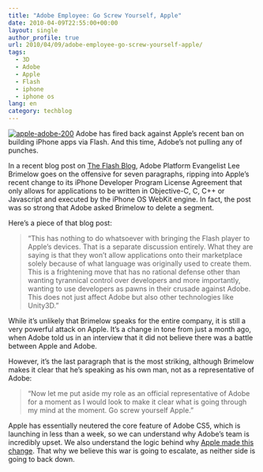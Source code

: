```yaml
---
title: "Adobe Employee: Go Screw Yourself, Apple"
date: 2010-04-09T22:55:00+00:00
layout: single
author_profile: true
url: 2010/04/09/adobe-employee-go-screw-yourself-apple/
tags:
  - 3D
  - Adobe
  - Apple
  - Flash
  - iphone
  - iphone os
lang: en
category: techblog
---
```

[![apple-adobe-200](http://lh5.ggpht.com/_vaUVXcmC3OI/S7-pQ6cWqWI/AAAAAAAAB3w/VRa2l_Xo0Ac/apple-adobe-260_thumb%5B2%5D.jpg?imgmax=800 "apple-adobe-200")](http://lh4.ggpht.com/_vaUVXcmC3OI/S7-pPKLsR4I/AAAAAAAAB3s/phCh1atyhOw/s1600-h/apple-adobe-260%5B4%5D.jpg) Adobe has fired back against Apple’s recent ban on building iPhone apps via Flash. And this time, Adobe’s not pulling any of punches. 

In a recent blog post on [The Flash Blog](http://theflashblog.com/?p=1888), Adobe Platform Evangelist Lee Brimelow goes on the offensive for seven paragraphs, ripping into Apple’s recent change to its iPhone Developer Program License Agreement that only allows for applications to be written in Objective-C, C, C++ or Javascript and executed by the iPhone OS WebKit engine. In fact, the post was so strong that Adobe asked Brimelow to delete a segment. 

Here’s a piece of that blog post: 

> “This has nothing to do whatsoever with bringing the Flash player to Apple’s devices. That is a separate discussion entirely. What they are saying is that they won’t allow applications onto their marketplace solely because of what language was originally used to create them. This is a frightening move that has no rational defense other than wanting tyrannical control over developers and more importantly, wanting to use developers as pawns in their crusade against Adobe. This does not just affect Adobe but also other technologies like Unity3D.”

While it’s unlikely that Brimelow speaks for the entire company, it is still a very powerful attack on Apple. It’s a change in tone from just a month ago, when Adobe told us in an interview that it did not believe there was a battle between Apple and Adobe. 

However, it’s the last paragraph that is the most striking, although Brimelow makes it clear that he’s speaking as his own man, not as a representative of Adobe: 

> “Now let me put aside my role as an official representative of Adobe for a moment as I would look to make it clear what is going through my mind at the moment. Go screw yourself Apple.”

Apple has essentially neutered the core feature of Adobe CS5, which is launching in less than a week, so we can understand why Adobe’s team is incredibly upset. We also understand the logic behind why [Apple made this change](http://daringfireball.net/2010/04/why_apple_changed_section_331). That why we believe this war is going to escalate, as neither side is going to back down.